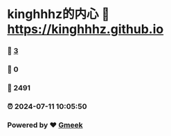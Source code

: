 # kinghhhz的内心 :link: https://kinghhhz.github.io 
### :page_facing_up: [3](https://kinghhhz.github.io/tag.html) 
### :speech_balloon: 0 
### :hibiscus: 2491 
### :alarm_clock: 2024-07-11 10:05:50 
### Powered by :heart: [Gmeek](https://github.com/Meekdai/Gmeek)

